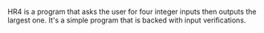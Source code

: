 HR4 is a program that asks the user for four integer inputs then outputs the largest one.
It's a simple program that is backed with input verifications.

